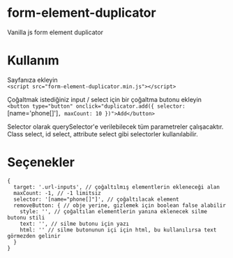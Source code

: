 # form-element-duplicator
Vanilla js form element duplicator

# Kullanım
Sayfanıza ekleyin\
`<script src="form-element-duplicator.min.js"></script>`

Çoğaltmak istediğiniz input / select için bir çoğaltma butonu ekleyin\
`<button type="button" onclick="duplicator.add({ selector: `[name='phone[]']`, maxCount: 10 })">Add</button>`

Selector olarak querySelector'e verilebilecek tüm parametreler çalışacaktır. Class select, id select, attribute select gibi selectorler kullanılabilir.

# Seçenekler
```json5
{
  target: '.url-inputs', // çoğaltılmış elementlerin ekleneceği alan
  maxCount: -1, // -1 limitsiz
  selector: '[name="phone[]"]', // çoğaltılacak element
  removeButton: { // obje yerine, gizlemek için boolean false alabilir
    style: '', // çoğaltılan elementlerin yanına eklenecek silme butonu stili
    text: '', // silme butonu için yazı
    html: '' // silme butonunun içi için html, bu kullanılırsa text görmezden gelinir
  }
}
```

